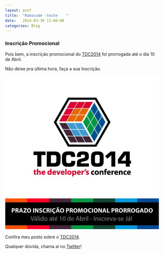 ```yaml
---
layout: post
title:  "Robocode -teste	"
date:   2014-03-30 13:00:00
categories: Blog
---
```


<h3>Inscrição Promocional</h3>
Pois bem, a inscrição promocional do <a href="http://www.thedevelopersconference.com.br" target="blank">TDC2014</a> foi prorrogada até o dia 10 de Abril.

Não deixe pra última hora, faça a sua Inscrição.

<img src="/img/posts/tdc2014Inscricao.jpg" />

Confira meu posto sobre o <a href="http://fabricioronchi.com/blog/2014/03/17/the-developers-conference.html" target="blank">TDC2014</a>.

Qualquer dúvida, chama aí no <a href="https://twitter.com/FRonchii" target="blank">Twitter</a>!




